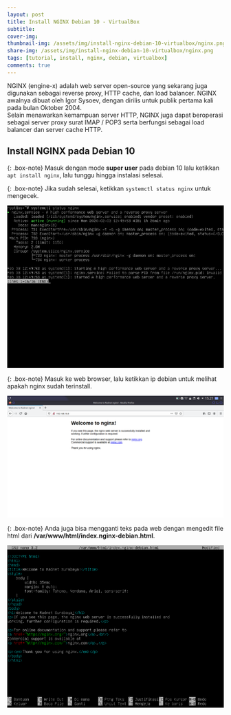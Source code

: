 ```yaml
---
layout: post
title: Install NGINX Debian 10 - VirtualBox
subtitle: 
cover-img: 
thumbnail-img: /assets/img/install-nginx-debian-10-virtualbox/nginx.png
share-img: /assets/img/install-nginx-debian-10-virtualbox/nginx.png
tags: [tutorial, install, nginx, debian, virtualbox]
comments: true
---
```


NGINX (engine-x) adalah web server open-source yang sekarang juga digunakan sebagai reverse proxy, HTTP cache, dan load balancer. NGINX awalnya dibuat oleh Igor Sysoev, dengan dirilis untuk publik pertama kali pada bulan Oktober 2004.  
Selain menawarkan kemampuan server HTTP, NGINX juga dapat beroperasi sebagai server proxy surat IMAP / POP3 serta berfungsi sebagai load balancer dan server cache HTTP.  

## Install NGINX pada Debian 10

{: .box-note}
Masuk dengan mode **super user** pada debian 10 lalu ketikkan `apt install nginx`, lalu tunggu hingga instalasi selesai.

{: .box-note}
Jika sudah selesai, ketikkan `systemctl status nginx` untuk mengecek.

![nginx-deb-1](/assets/img/install-nginx-debian-10-virtualbox/nginx-deb-1.png)

{: .box-note}
Masuk ke web browser, lalu ketikkan ip debian untuk melihat apakah nginx sudah terinstall.

![nginx-deb-2](/assets/img/install-nginx-debian-10-virtualbox/nginx-deb-2.png)

{: .box-note}
Anda juga bisa mengganti teks pada web dengan mengedit file html dari **/var/www/html/index.nginx-debian.html**.

![nginx-deb-3](/assets/img/install-nginx-debian-10-virtualbox/nginx-deb-3.png)
